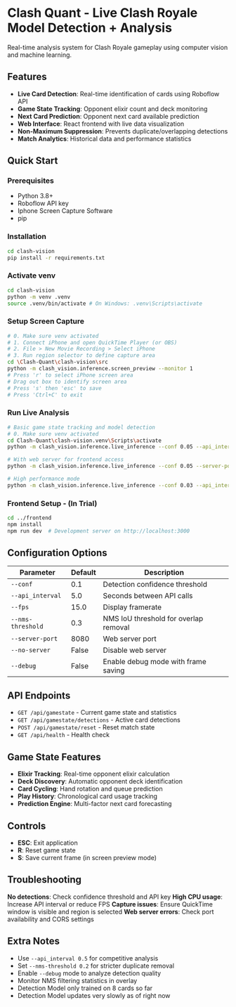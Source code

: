 # Clash Quant - Live Clash Royale Model Detection + Analysis

Real-time analysis system for Clash Royale gameplay using computer vision and machine learning.

## Features

- **Live Card Detection**: Real-time identification of cards using Roboflow API
- **Game State Tracking**: Opponent elixir count and deck monitoring
- **Next Card Prediction**: Opponent next card available prediction
- **Web Interface**: React frontend with live data visualization
- **Non-Maximum Suppression**: Prevents duplicate/overlapping detections
- **Match Analytics**: Historical data and performance statistics

## Quick Start

### Prerequisites
- Python 3.8+
- Roboflow API key 
- Iphone Screen Capture Software
- pip

### Installation
```bash
cd clash-vision
pip install -r requirements.txt
```
### Activate venv
```bash
cd clash-vision
python -m venv .venv
source .venv/bin/activate # On Windows: .venv\Scripts\activate
```

### Setup Screen Capture
```bash
# 0. Make sure venv activated
# 1. Connect iPhone and open QuickTime Player (or OBS)
# 2. File > New Movie Recording > Select iPhone
# 3. Run region selector to define capture area
cd \Clash-Quant\clash-vision\src
python -m clash_vision.inference.screen_preview --monitor 1
# Press 'r' to select iPhone screen area
# Drag out box to identify screen area
# Press 's' then 'esc' to save
# Press 'Ctrl+C' to exit 
```

### Run Live Analysis
```bash
# Basic game state tracking and model detection
# 0. Make sure venv activated
cd Clash-Quant\clash-vision.venv\Scripts\activate
python -m clash_vision.inference.live_inference --conf 0.05 --api_interval 0.5 --fps 30

# With web server for frontend access
python -m clash_vision.inference.live_inference --conf 0.05 --server-port 8080

# High performance mode
python -m clash_vision.inference.live_inference --conf 0.03 --api_interval 0.5 --fps 30
```

### Frontend Setup - (In Trial)
```bash
cd ../frontend
npm install
npm run dev  # Development server on http://localhost:3000
```

## Configuration Options

| Parameter | Default | Description |
|-----------|---------|-------------|
| `--conf` | 0.1 | Detection confidence threshold |
| `--api_interval` | 5.0 | Seconds between API calls |
| `--fps` | 15.0 | Display framerate |
| `--nms-threshold` | 0.3 | NMS IoU threshold for overlap removal |
| `--server-port` | 8080 | Web server port |
| `--no-server` | False | Disable web server |
| `--debug` | False | Enable debug mode with frame saving |

## API Endpoints

- `GET /api/gamestate` - Current game state and statistics
- `GET /api/gamestate/detections` - Active card detections
- `POST /api/gamestate/reset` - Reset match state
- `GET /api/health` - Health check

## Game State Features

- **Elixir Tracking**: Real-time opponent elixir calculation
- **Deck Discovery**: Automatic opponent deck identification
- **Card Cycling**: Hand rotation and queue prediction
- **Play History**: Chronological card usage tracking
- **Prediction Engine**: Multi-factor next card forecasting

## Controls

- **ESC**: Exit application
- **R**: Reset game state
- **S**: Save current frame (in screen preview mode)

## Troubleshooting

**No detections**: Check confidence threshold and API key
**High CPU usage**: Increase API interval or reduce FPS
**Capture issues**: Ensure QuickTime window is visible and region is selected
**Web server errors**: Check port availability and CORS settings

## Extra Notes

- Use `--api_interval 0.5` for competitive analysis
- Set `--nms-threshold 0.2` for stricter duplicate removal
- Enable `--debug` mode to analyze detection quality
- Monitor NMS filtering statistics in overlay
- Detection Model only trained on 8 cards so far
- Detection Model updates very slowly as of right now
